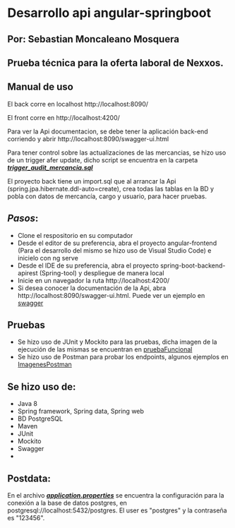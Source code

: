 # Desarrollo api angular-springboot
## Por: Sebastian Moncaleano Mosquera
## Prueba técnica para la oferta laboral de Nexxos. 

## Manual de uso
El back corre en localhost http://localhost:8090/

El front corre en http://localhost:4200/

Para ver la Api documentacion, se debe tener la aplicación back-end corriendo y abrir http://localhost:8090/swagger-ui.html

Para tener control sobre las actualizaciones de las mercancias, se hizo uso de un trigger afer update, dicho script se encuentra en la carpeta _**[trigger_audit_mercancia.sql](/script_trigger/trigger_audit_mercancia.sql)**_

El proyecto back tiene un import.sql que al arrancar la Api (spring.jpa.hibernate.ddl-auto=create), crea todas las tablas en la BD y pobla con datos de mercancía, cargo y usuario, para hacer pruebas.

## _Pasos_: 
- Clone el respositorio en su computador
- Desde el editor de su preferencia, abra el proyecto angular-frontend (Para el desarrollo del mismo se hizo uso de Visual Studio Code) e inicielo con ng serve
- Desde el IDE de su preferencia, abra el proyecto spring-boot-backend-apirest (Spring-tool) y despliegue de manera local 
- Inicie en un navegador la ruta http://localhost:4200/
- Si desea conocer la documentación de la Api, abra http://localhost:8090/swagger-ui.html. Puede ver un ejemplo en [swagger](/ImagenesSwagger/swagger_documentation.png)

## Pruebas

- Se hizo uso de JUnit y Mockito para las pruebas, dicha imagen de la ejecución de las mismas se encuentran en [pruebaFuncional](/ImagenesPruebasJUnit_Mockito/pruebas_funcionales_mockito.png) 
- Se hizo uso de Postman para probar los endpoints, algunos ejemplos en [ImagenesPostman](/ImagenesPostman/)

## Se hizo uso de:

- Java 8
- Spring framework, Spring data, Spring web
- BD PostgreSQL
- Maven 
- JUnit
- Mockito
- Swagger
- 


## Postdata:

En el archivo _**[application.properties](/spring-boot-backend-apirest/src/main/resources/application.properties)**_ se encuentra la configuración para la conexión a la base de datos postgres, en postgresql://localhost:5432/postgres. El user es "postgres" y la contraseña es "123456".
